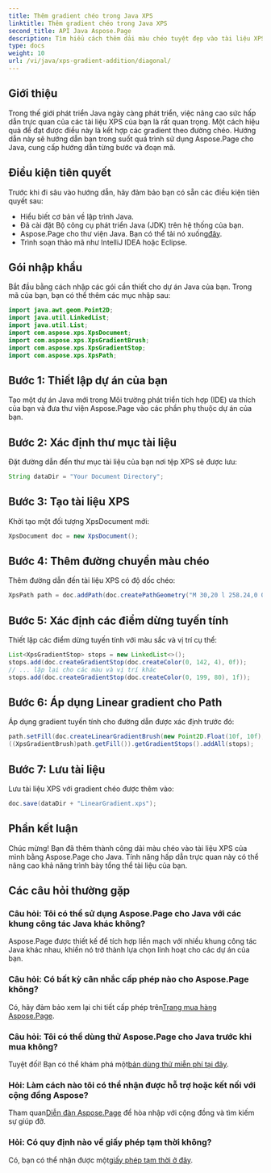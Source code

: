 ```yaml
---
title: Thêm gradient chéo trong Java XPS
linktitle: Thêm gradient chéo trong Java XPS
second_title: API Java Aspose.Page
description: Tìm hiểu cách thêm dải màu chéo tuyệt đẹp vào tài liệu XPS của bạn trong Java bằng Aspose.Page. Nâng cao trình bày trực quan của bạn một cách dễ dàng.
type: docs
weight: 10
url: /vi/java/xps-gradient-addition/diagonal/
---
```

## Giới thiệu
Trong thế giới phát triển Java ngày càng phát triển, việc nâng cao sức hấp dẫn trực quan của các tài liệu XPS của bạn là rất quan trọng. Một cách hiệu quả để đạt được điều này là kết hợp các gradient theo đường chéo. Hướng dẫn này sẽ hướng dẫn bạn trong suốt quá trình sử dụng Aspose.Page cho Java, cung cấp hướng dẫn từng bước và đoạn mã.
## Điều kiện tiên quyết
Trước khi đi sâu vào hướng dẫn, hãy đảm bảo bạn có sẵn các điều kiện tiên quyết sau:
- Hiểu biết cơ bản về lập trình Java.
- Đã cài đặt Bộ công cụ phát triển Java (JDK) trên hệ thống của bạn.
-  Aspose.Page cho thư viện Java. Bạn có thể tải nó xuống[đây](https://releases.aspose.com/page/java/).
- Trình soạn thảo mã như IntelliJ IDEA hoặc Eclipse.
## Gói nhập khẩu
Bắt đầu bằng cách nhập các gói cần thiết cho dự án Java của bạn. Trong mã của bạn, bạn có thể thêm các mục nhập sau:
```java
import java.awt.geom.Point2D;
import java.util.LinkedList;
import java.util.List;
import com.aspose.xps.XpsDocument;
import com.aspose.xps.XpsGradientBrush;
import com.aspose.xps.XpsGradientStop;
import com.aspose.xps.XpsPath;
```
## Bước 1: Thiết lập dự án của bạn
Tạo một dự án Java mới trong Môi trường phát triển tích hợp (IDE) ưa thích của bạn và đưa thư viện Aspose.Page vào các phần phụ thuộc dự án của bạn.
## Bước 2: Xác định thư mục tài liệu
Đặt đường dẫn đến thư mục tài liệu của bạn nơi tệp XPS sẽ được lưu:
```java
String dataDir = "Your Document Directory";
```
## Bước 3: Tạo tài liệu XPS
Khởi tạo một đối tượng XpsDocument mới:
```java
XpsDocument doc = new XpsDocument();
```
## Bước 4: Thêm đường chuyển màu chéo
Thêm đường dẫn đến tài liệu XPS có độ dốc chéo:
```java
XpsPath path = doc.addPath(doc.createPathGeometry("M 30,20 l 258.24,0 0,56.64 -258.24,0 Z"));
```
## Bước 5: Xác định các điểm dừng tuyến tính
Thiết lập các điểm dừng tuyến tính với màu sắc và vị trí cụ thể:
```java
List<XpsGradientStop> stops = new LinkedList<>();
stops.add(doc.createGradientStop(doc.createColor(0, 142, 4), 0f));
// ... lặp lại cho các màu và vị trí khác
stops.add(doc.createGradientStop(doc.createColor(0, 199, 80), 1f));
```
## Bước 6: Áp dụng Linear gradient cho Path
Áp dụng gradient tuyến tính cho đường dẫn được xác định trước đó:
```java
path.setFill(doc.createLinearGradientBrush(new Point2D.Float(10f, 10f), new Point2D.Float(228f, 100f)));
((XpsGradientBrush)path.getFill()).getGradientStops().addAll(stops);
```
## Bước 7: Lưu tài liệu
Lưu tài liệu XPS với gradient chéo được thêm vào:
```java
doc.save(dataDir + "LinearGradient.xps");
```
## Phần kết luận
Chúc mừng! Bạn đã thêm thành công dải màu chéo vào tài liệu XPS của mình bằng Aspose.Page cho Java. Tính năng hấp dẫn trực quan này có thể nâng cao khả năng trình bày tổng thể tài liệu của bạn.
## Các câu hỏi thường gặp
### Câu hỏi: Tôi có thể sử dụng Aspose.Page cho Java với các khung công tác Java khác không?
Aspose.Page được thiết kế để tích hợp liền mạch với nhiều khung công tác Java khác nhau, khiến nó trở thành lựa chọn linh hoạt cho các dự án của bạn.
### Câu hỏi: Có bất kỳ cân nhắc cấp phép nào cho Aspose.Page không?
 Có, hãy đảm bảo xem lại chi tiết cấp phép trên[Trang mua hàng Aspose.Page](https://purchase.aspose.com/buy).
### Câu hỏi: Tôi có thể dùng thử Aspose.Page cho Java trước khi mua không?
 Tuyệt đối! Bạn có thể khám phá một[bản dùng thử miễn phí tại đây](https://releases.aspose.com/).
### Hỏi: Làm cách nào tôi có thể nhận được hỗ trợ hoặc kết nối với cộng đồng Aspose?
 Tham quan[Diễn đàn Aspose.Page](https://forum.aspose.com/c/page/39) để hòa nhập với cộng đồng và tìm kiếm sự giúp đỡ.
### Hỏi: Có quy định nào về giấy phép tạm thời không?
 Có, bạn có thể nhận được một[giấy phép tạm thời ở đây](https://purchase.aspose.com/temporary-license/).
